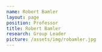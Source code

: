 ```yaml
---
name: Robert Bamler
layout: page
position: Professor
title: Robert Bamler
research: Group Leader
picture: /assets/img/robamler.jpg
---
```


